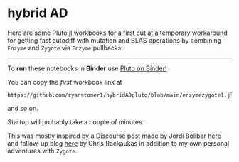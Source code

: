 # hybrid AD
Here are some Pluto.jl workbooks for a first cut at a temporary workaround for getting fast autodiff with mutation and BLAS operations by combining
``Enzyme`` and ``Zygote`` via ``Enzyme`` pullbacks.

---

To **run** these notebooks in **Binder** use [Pluto on Binder!](https://pluto-on-binder.glitch.me/)

You can copy the *first* workbook link at 
``` 
https://github.com/ryanstoner1/hybridADpluto/blob/main/enzymezygote1.jl 
```
and so on.

Startup will probably take a couple of minutes. 

This was mostly inspired by a Discourse post made by Jordi Bolibar [here](https://discourse.julialang.org/t/open-discussion-on-the-state-of-differentiable-physics-in-julia/72900) and follow-up blog [here](http://www.stochasticlifestyle.com/engineering-trade-offs-in-automatic-differentiation-from-tensorflow-and-pytorch-to-jax-and-julia/) by Chris Rackaukas in addition to my own personal adventures with `Zygote`.  
